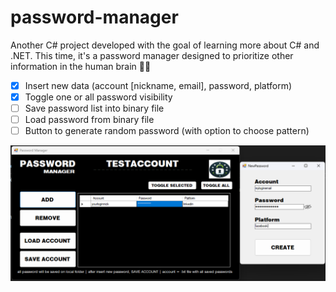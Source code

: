 # password-manager

Another C# project developed with the goal of learning more about C# and .NET. This time, it's a password manager designed to prioritize other information in the human brain 🤣🧠

- [x] Insert new data (account [nickname, email], password, platform)
- [x] Toggle one or all password visibility 
- [ ] Save password list into binary file
- [ ] Load password from binary file
- [ ] Button to generate random password (with option to choose pattern)

![showcase](showcase.png)

